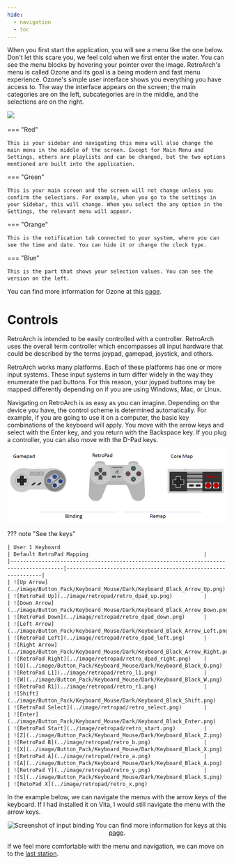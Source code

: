 ```yaml
---
hide:
  - navigation
  - toc
---
```


When you first start the application, you will see a menu like the one below. Don't let this scare you, we feel cold when we first enter the water. You can see the menu blocks by hovering your pointer over the image. RetroArch's menu is called Ozone and its goal is a being modern and fast menu experience. Ozone's simple user interface shows you everything you have access to. The way the interface appears on the screen; the main categories are on the left, subcategories are in the middle, and the selections are on the right.


<img src="../images/menu.png" onmouseover="this.src='../images/menu-hover.png'" onmouseout="this.src='../images/menu.png'" /> 

=== "Red"

	This is your sidebar and navigating this menu will also change the main menu in the middle of the screen. Except for Main Menu and Settings, others are playlists and can be changed, but the two options mentioned are built into the application.

=== "Green"

	This is your main screen and the screen will not change unless you confirm the selections. For example, when you go to the settings in your Sidebar, this will change. When you select the any option in the Settings, the relevant menu will appear.

=== "Orange"

	This is the notification tab connected to your system, where you can see the time and date. You can hide it or change the clock type.

=== "Blue"

	This is the part that shows your selection values. You can see the version on the left.

You can find more information for Ozone at this [page](../guides/ozone.md).

# Controls

RetroArch is intended to be easily controlled with a controller. RetroArch uses the overall term controller which encompasses all input hardware that could be described by the terms joypad, gamepad, joystick, and others.

RetroArch works many platforms. Each of these platforms has one or more input systems. These input systems in turn differ widely in the way they enumerate the pad buttons. For this reason, your joypad buttons may be mapped differently depending on if you are using Windows, Mac, or Linux.

Navigating on RetroArch is as easy as you can imagine. Depending on the device you have, the control scheme is determined automatically. For example, if you are going to use it on a computer, the basic key combinations of the keyboard will apply. You move with the arrow keys and select with the Enter key, and you return with the Backspace key. If you plug a controller, you can also move with the D-Pad keys.
<center>

![RetroPad Conceptual Diagram](../image/guides/retropad-conceptual-diagram.png)

</center>
??? note "See the keys"

	| User 1 Keyboard                                                                       | Default RetroPad Mapping                                     |
	|---------------------------------------------------------------------------------------|--------------------------------------------------------------|
	| ![Up Arrow](../image/Button_Pack/Keyboard_Mouse/Dark/Keyboard_Black_Arrow_Up.png)       | ![RetroPad Up](../image/retropad/retro_dpad_up.png)          |
	| ![Down Arrow](../image/Button_Pack/Keyboard_Mouse/Dark/Keyboard_Black_Arrow_Down.png)   | ![RetroPad Down](../image/retropad/retro_dpad_down.png)      |
	| ![Left Arrow](../image/Button_Pack/Keyboard_Mouse/Dark/Keyboard_Black_Arrow_Left.png)   | ![RetroPad Left](../image/retropad/retro_dpad_left.png)      |
	| ![Right Arrow](../image/Button_Pack/Keyboard_Mouse/Dark/Keyboard_Black_Arrow_Right.png) | ![RetroPad Right](../image/retropad/retro_dpad_right.png)    |
	| ![Q](../image/Button_Pack/Keyboard_Mouse/Dark/Keyboard_Black_Q.png)                     | ![RetroPad L1](../image/retropad/retro_l1.png)               |
	| ![W](../image/Button_Pack/Keyboard_Mouse/Dark/Keyboard_Black_W.png)                     | ![RetroPad R1](../image/retropad/retro_r1.png)               |
	| ![Shift](../image/Button_Pack/Keyboard_Mouse/Dark/Keyboard_Black_Shift.png)             | ![RetroPad Select](../image/retropad/retro_select.png)       |
	| ![Enter](../image/Button_Pack/Keyboard_Mouse/Dark/Keyboard_Black_Enter.png)             | ![RetroPad Start](../image/retropad/retro_start.png)         |
	| ![Z](../image/Button_Pack/Keyboard_Mouse/Dark/Keyboard_Black_Z.png)                     | ![RetroPad B](../image/retropad/retro_b.png)                 |
	| ![X](../image/Button_Pack/Keyboard_Mouse/Dark/Keyboard_Black_X.png)                     | ![RetroPad A](../image/retropad/retro_a.png)                 |
	| ![A](../image/Button_Pack/Keyboard_Mouse/Dark/Keyboard_Black_A.png)                     | ![RetroPad Y](../image/retropad/retro_y.png)                 |
	| ![S](../image/Button_Pack/Keyboard_Mouse/Dark/Keyboard_Black_S.png)                     | ![RetoPad X](../image/retropad/retro_x.png)

In the example below, we can navigate the menus with the arrow keys of the keyboard. If I had installed it on Vita, I would still navigate the menu with the arrow keys. 

<center>

![Screenshot of input binding](../image/retroarch/xmb/autoconf.gif)
You can find more information for keys at this [page](../guides/input-and-controls.md).
</center>

If we feel more comfortable with the menu and navigation, we can move on to the [last station](last-station.md).